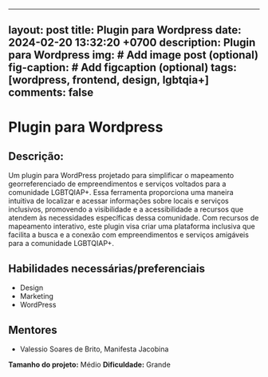 
---
layout: post
title: Plugin para Wordpress
date: 2024-02-20 13:32:20 +0700
description: Plugin para Wordpress
img: # Add image post (optional)
fig-caption: # Add figcaption (optional)
tags: [wordpress, frontend, design, lgbtqia+]
comments: false
---

# Plugin para Wordpress

## Descrição:
Um plugin para WordPress projetado para simplificar o mapeamento georreferenciado de empreendimentos e serviços voltados para a comunidade LGBTQIAP+. Essa ferramenta proporciona uma maneira intuitiva de localizar e acessar informações sobre locais e serviços inclusivos, promovendo a visibilidade e a acessibilidade a recursos que atendem às necessidades específicas dessa comunidade. Com recursos de mapeamento interativo, este plugin visa criar uma plataforma inclusiva que facilita a busca e a conexão com empreendimentos e serviços amigáveis para a comunidade LGBTQIAP+.

## Habilidades necessárias/preferenciais  
- Design
- Marketing
- WordPress

## Mentores
- Valessio Soares de Brito, Manifesta Jacobina


**Tamanho do projeto:** Médio
**Dificuldade:** Grande
